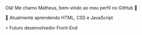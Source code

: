 Olá! Me chamo Matheus, bem-vindo ao meu perfil no GitHub 👋

🌱 Atualmente aprendendo HTML, CSS e JavaScript

⚡ Futuro desenvolvedor Front-End
